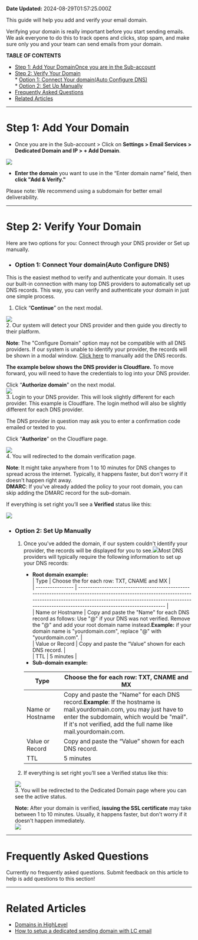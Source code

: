 **Date Updated:** 2024-08-29T01:57:25.000Z

This guide will help you add and verify your email domain.

  
Verifying your domain is really important before you start sending emails. We ask everyone to do this to track opens and clicks, stop spam, and make sure only you and your team can send emails from your domain.

  
**TABLE OF CONTENTS**

* [Step 1: Add Your DomainOnce you are in the Sub-account](#Step-1%3A-Add-Your-DomainOnce-you-are-in-the-Sub-account-%3E-Click-on-Settings-%3E-Email-Services-%3E-Dedicated-Domain-and-IP-%3E-+-Add-Domain.Enter-the-domain-you-want-to-use-in-the-%E2%80%9CEnter-domain-name%E2%80%9D-field,-then-click-)
* [Step 2: Verify Your Domain](#Step-2%3A-Verify-Your-Domain)  
      * [Option 1: Connect Your domain(Auto Configure DNS)](#Option-1%3A-Connect-Your-domain%28Auto-Configure-DNS%29)  
      * [Option 2: Set Up Manually](#Option-2%3A-Set-Up-Manually)
* [Frequently Asked Questions](#Frequently-Asked-Questions)
* [Related Articles](#Related-Articles)

---

# **Step 1: Add Your Domain**
* Once you are in the Sub-account > Click on **Settings > Email Services > Dedicated Domain and IP > + Add Domain**.  
    
![](https://s3.amazonaws.com/cdn.freshdesk.com/data/helpdesk/attachments/production/155030257683/original/eBpDo6jvHTTNgDnDaXNI05pdpoVR71twPw.jpg?1722456008)
* **Enter the domain** you want to use in the “Enter domain name” field, then **click "Add & Verify."**  
    
Please note: We recommend using a subdomain for better email deliverability.

---

# **Step 2: Verify Your Domain**

Here are two options for you: Connect through your DNS provider or Set up manually.

* ### **Option 1: Connect Your domain(Auto Configure DNS)**  
This is the easiest method to verify and authenticate your domain. It uses our built-in connection with many top DNS providers to automatically set up DNS records. This way, you can verify and authenticate your domain in just one simple process.  
   1. Click “**Continue**” on the next modal.  
         
   ![](https://s3.amazonaws.com/cdn.freshdesk.com/data/helpdesk/attachments/production/155030257714/original/uwj9p0VMyBDw6SL01nA0_wIkrS19Vt_PTw.jpg?1722456073)  
   2. Our system will detect your DNS provider and then guide you directly to their platform.  
         
   **Note**: The "Configure Domain" option may not be compatible with all DNS providers. If our system is unable to identify your provider, the records will be shown in a modal window. [Click here](#Option-2%3A-Set-up-manually) to manually add the DNS records.  
         
   **The example below shows the DNS provider is Cloudflare.** To move forward, you will need to have the credentials to log into your DNS provider.  
         
   Click “**Authorize domain**” on the next modal.  
   ![](https://s3.amazonaws.com/cdn.freshdesk.com/data/helpdesk/attachments/production/155030257787/original/oTEMnywnxlwP_XOoR4haFwKEjClKuImb_A.jpg?1722456287)  
   3. Login to your DNS provider. This will look slightly different for each provider. This example is Cloudflare. The login method will also be slightly different for each DNS provider.  
         
   The DNS provider in question may ask you to enter a confirmation code emailed or texted to you.  
         
   Click “**Authorize**” on the Cloudflare page.  
         
   ![](https://s3.amazonaws.com/cdn.freshdesk.com/data/helpdesk/attachments/production/155024182925/original/dASFIiw7X2yNMgxetHyCI9i154eWIxYdNg.png?1712635985)  
   4. You will redirected to the domain verification page.  
         
   **Note**: It might take anywhere from 1 to 10 minutes for DNS changes to spread across the internet. Typically, it happens faster, but don't worry if it doesn't happen right away.  
   **DMARC**: If you've already added the policy to your root domain, you can skip adding the DMARC record for the sub-domain.  
         
   If everything is set right you’ll see a **Verified** status like this:  
         
   ![](https://s3.amazonaws.com/cdn.freshdesk.com/data/helpdesk/attachments/production/155024182966/original/lJgc5zwDjmAYfgdlqsFFd-4Ef00pan1idQ.png?1712636006)
* ### **Option 2: Set Up Manually**  
   1. Once you've added the domain, if our system couldn't identify your provider, the records will be displayed for you to see.![](https://s3.amazonaws.com/cdn.freshdesk.com/data/helpdesk/attachments/production/155024182970/original/eYNLZZMFxs-Q1_vJzutB8MfStvdqJroOWg.png?1712636025)Most DNS providers will typically require the following information to set up your DNS records:  
         * **Root domain example:**  
         | Type             | Choose the for each row: TXT, CNAME and MX                                                                                                                                                                                                    |  
         | ---------------- | --------------------------------------------------------------------------------------------------------------------------------------------------------------------------------------------------------------------------------------------- |  
         | Name or Hostname | Copy and paste the "Name" for each DNS record as follows: Use "@" if your DNS was not verified. Remove the "@" and add your root domain name instead.**Example:** if your domain name is "yourdomain.com", replace "@" with "yourdomain.com". |  
         | Value or Record  | Copy and paste the “Value” shown for each DNS record.                                                                                                                                                                                         |  
         | TTL              | 5 minutes                                                                                                                                                                                                                                     |  
         * **Sub-domain example:**  
                 
         | Type             | Choose the for each row: TXT, CNAME and MX                                                                                                                                                                                            |  
         | ---------------- | ------------------------------------------------------------------------------------------------------------------------------------------------------------------------------------------------------------------------------------- |  
         | Name or Hostname | Copy and paste the "Name" for each DNS record.**Example**: If the hostname is mail.yourdomain.com, you may just have to enter the subdomain, which would be "mail". If it's not verified, add the full name like mail.yourdomain.com. |  
         | Value or Record  | Copy and paste the “Value” shown for each DNS record.                                                                                                                                                                                 |  
         | TTL              | 5 minutes                                                                                                                                                                                                                             |  
   2. If everything is set right you’ll see a Verified status like this:  
         
   ![](https://s3.amazonaws.com/cdn.freshdesk.com/data/helpdesk/attachments/production/155024182979/original/omeIHk6jeE3QTNJJEjqI0ZvCWkLLgBc7QQ.png?1712636046)  
   3. You will be redirected to the Dedicated Domain page where you can see the active status.  
         
   **Note:** After your domain is verified, **issuing the SSL certificate** may take between 1 to 10 minutes. Usually, it happens faster, but don't worry if it doesn't happen immediately.  
   ![](https://s3.amazonaws.com/cdn.freshdesk.com/data/helpdesk/attachments/production/155024075588/original/KlEFbcsAmeCfWZFwZnHW5y8l4oepCRgHAw.png?1712388479)

---

# **Frequently Asked Questions**

Currently no frequently asked questions. Submit feedback on this article to help is add questions to this section!

---

# **Related Articles**

* [](https://help.gohighlevel.com/en/support/solutions/articles/155000002369)[Domains in HighLevel](https://help.gohighlevel.com/a/solutions/articles/155000002561?portalId=48000045315)
* [How to setup a dedicated sending domain with LC email](https://help.gohighlevel.com/a/solutions/articles/48001226115?portalId=48000045315)
  
  